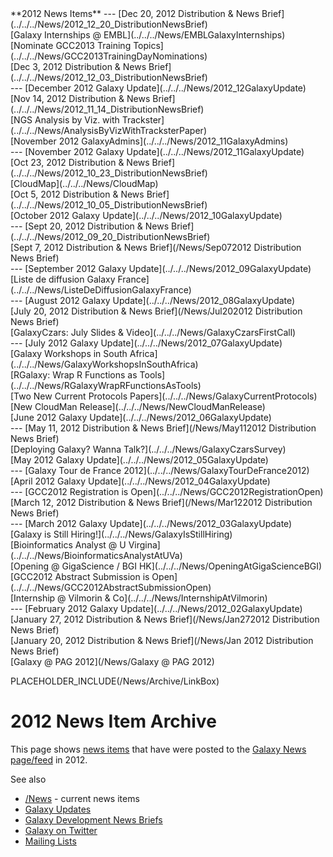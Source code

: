 <div class='linkbox'>
**2012 News Items**
---
[Dec 20, 2012 Distribution & News Brief](../../../News/2012_12_20_DistributionNewsBrief)<br />
[Galaxy Internships @ EMBL](../../../News/EMBLGalaxyInternships)<br />
[Nominate GCC2013 Training Topics](../../../News/GCC2013TrainingDayNominations)<br />
[Dec 3, 2012 Distribution & News Brief](../../../News/2012_12_03_DistributionNewsBrief)<br />
---
[December 2012 Galaxy Update](../../../News/2012_12GalaxyUpdate)<br />
[Nov 14, 2012 Distribution & News Brief](../../../News/2012_11_14_DistributionNewsBrief)<br />
[NGS Analysis by Viz. with Trackster](../../../News/AnalysisByVizWithTracksterPaper)<br />
[November 2012 GalaxyAdmins](../../../News/2012_11GalaxyAdmins)<br />
---
[November 2012 Galaxy Update](../../../News/2012_11GalaxyUpdate)<br />
[Oct 23, 2012 Distribution & News Brief](../../../News/2012_10_23_DistributionNewsBrief)<br />
[CloudMap](../../../News/CloudMap)<br />
[Oct 5, 2012 Distribution & News Brief](../../../News/2012_10_05_DistributionNewsBrief)<br />
[October 2012 Galaxy Update](../../../News/2012_10GalaxyUpdate)<br />
---
[Sept 20, 2012 Distribution & News Brief](../../../News/2012_09_20_DistributionNewsBrief)<br />
[Sept 7, 2012 Distribution & News Brief](/News/Sep072012 Distribution News Brief)<br />
---
[September 2012 Galaxy Update](../../../News/2012_09GalaxyUpdate)<br />
[Liste de diffusion Galaxy France](../../../News/ListeDeDiffusionGalaxyFrance)<br />
---
[August 2012 Galaxy Update](../../../News/2012_08GalaxyUpdate)<br />
[July 20, 2012 Distribution & News Brief](/News/Jul202012 Distribution News Brief)<br />
[GalaxyCzars: July Slides & Video](../../../News/GalaxyCzarsFirstCall)<br />
---
[July 2012 Galaxy Update](../../../News/2012_07GalaxyUpdate)<br />
[Galaxy Workshops in South Africa](../../../News/GalaxyWorkshopsInSouthAfrica)<br />
[RGalaxy: Wrap R Functions as Tools](../../../News/RGalaxyWrapRFunctionsAsTools)<br />
[Two New Current Protocols Papers](../../../News/GalaxyCurrentProtocols)<br />
[New CloudMan Release](../../../News/NewCloudManRelease)<br />
[June 2012 Galaxy Update](../../../News/2012_06GalaxyUpdate)<br />
---
[May 11, 2012 Distribution & News Brief](/News/May112012 Distribution News Brief)<br />
[Deploying Galaxy? Wanna Talk?](../../../News/GalaxyCzarsSurvey)<br />
[May 2012 Galaxy Update](../../../News/2012_05GalaxyUpdate)<br />
---
[Galaxy Tour de France 2012](../../../News/GalaxyTourDeFrance2012)<br />
[April 2012 Galaxy Update](../../../News/2012_04GalaxyUpdate)<br />
---
[GCC2012 Registration is Open](../../../News/GCC2012RegistrationOpen)<br />
[March 12, 2012 Distribution & News Brief](/News/Mar122012 Distribution News Brief)<br />
---
[March 2012 Galaxy Update](../../../News/2012_03GalaxyUpdate)<br />
[Galaxy is Still Hiring!](../../../News/GalaxyIsStillHiring)<br />
[Bioinformatics Analyst @ U Virgina](../../../News/BioinformaticsAnalystAtUVa)<br />
[Opening @ GigaScience / BGI HK](../../../News/OpeningAtGigaScienceBGI)<br />
[GCC2012 Abstract Submission is Open](../../../News/GCC2012AbstractSubmissionOpen)<br />
[Internship @ Vilmorin & Co](../../../News/InternshipAtVilmorin)<br />
---
[February 2012 Galaxy Update](../../../News/2012_02GalaxyUpdate)<br />
[January 27, 2012 Distribution & News Brief](/News/Jan272012 Distribution News Brief)<br />
[January 20, 2012 Distribution & News Brief](/News/Jan 2012 Distribution News Brief)<br />
[Galaxy @ PAG 2012](/News/Galaxy @ PAG 2012)<br />
</div>

PLACEHOLDER_INCLUDE(/News/Archive/LinkBox)

# 2012 News Item Archive

This page shows [news items](../../../News) that have were posted to the [Galaxy News page/feed](../../../News) in 2012.

See also 
* [/News](../../../News) - current news items
* [Galaxy Updates](../../../GalaxyUpdates)
* [Galaxy Development News Briefs](../../../DevNewsBriefs)
* [Galaxy on Twitter](../../../GalaxyOnTwitter)
* [Mailing Lists](../../../MailingLists)

<div class='newsItemList'>
 

